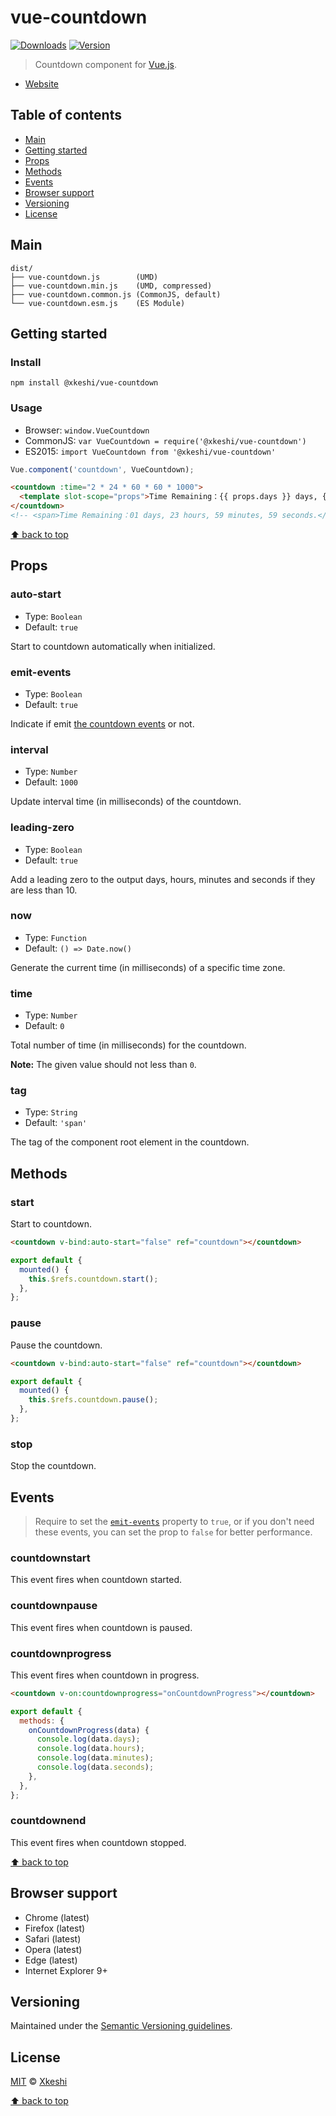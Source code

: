 # vue-countdown

[![Downloads](https://img.shields.io/npm/dm/@xkeshi/vue-countdown.svg)](https://www.npmjs.com/package/@xkeshi/vue-countdown) [![Version](https://img.shields.io/npm/v/@xkeshi/vue-countdown.svg)](https://www.npmjs.com/package/@xkeshi/vue-countdown)

> Countdown component for [Vue.js](https://vuejs.org/).

- [Website](https://xkeshi.github.io/vue-countdown)

## Table of contents

- [Main](#main)
- [Getting started](#getting-started)
- [Props](#props)
- [Methods](#methods)
- [Events](#events)
- [Browser support](#browser-support)
- [Versioning](#versioning)
- [License](#license)

## Main

```text
dist/
├── vue-countdown.js        (UMD)
├── vue-countdown.min.js    (UMD, compressed)
├── vue-countdown.common.js (CommonJS, default)
└── vue-countdown.esm.js    (ES Module)
```

## Getting started

### Install

```shell
npm install @xkeshi/vue-countdown
```

### Usage

- Browser: `window.VueCountdown`
- CommonJS: `var VueCountdown = require('@xkeshi/vue-countdown')`
- ES2015: `import VueCountdown from '@xkeshi/vue-countdown'`

```js
Vue.component('countdown', VueCountdown);
```

```html
<countdown :time="2 * 24 * 60 * 60 * 1000">
  <template slot-scope="props">Time Remaining：{{ props.days }} days, {{ props.hours }} hours, {{ props.minutes }} minutes, {{ props.seconds }} seconds.</template>
</countdown>
<!-- <span>Time Remaining：01 days, 23 hours, 59 minutes, 59 seconds.</span> -->
```

[⬆ back to top](#table-of-contents)

## Props

### auto-start

- Type: `Boolean`
- Default: `true`

Start to countdown automatically when initialized.

### emit-events

- Type: `Boolean`
- Default: `true`

Indicate if emit [the countdown events](#events) or not.

### interval

- Type: `Number`
- Default: `1000`

Update interval time (in milliseconds) of the countdown.

### leading-zero

- Type: `Boolean`
- Default: `true`

Add a leading zero to the output days, hours, minutes and seconds if they are less than 10.

### now

- Type: `Function`
- Default: `() => Date.now()`

Generate the current time (in milliseconds) of a specific time zone.

### time

- Type: `Number`
- Default: `0`

Total number of time (in milliseconds) for the countdown.

**Note:** The given value should not less than `0`.

### tag

- Type: `String`
- Default: `'span'`

The tag of the component root element in the countdown.

## Methods

### start

Start to countdown.

```html
<countdown v-bind:auto-start="false" ref="countdown"></countdown>
```

```js
export default {
  mounted() {
    this.$refs.countdown.start();
  },
};
```

### pause

Pause the countdown.

```html
<countdown v-bind:auto-start="false" ref="countdown"></countdown>
```

```js
export default {
  mounted() {
    this.$refs.countdown.pause();
  },
};
```

### stop

Stop the countdown.

## Events

> Require to set the [`emit-events`](#emit-events) property to `true`, or if you don't need these events, you can set the prop to `false` for better performance.

### countdownstart

This event fires when countdown started.

### countdownpause

This event fires when countdown is paused.

### countdownprogress

This event fires when countdown in progress.

```html
<countdown v-on:countdownprogress="onCountdownProgress"></countdown>
```

```js
export default {
  methods: {
    onCountdownProgress(data) {
      console.log(data.days);
      console.log(data.hours);
      console.log(data.minutes);
      console.log(data.seconds);
    },
  },
};
```

### countdownend

This event fires when countdown stopped.

[⬆ back to top](#table-of-contents)

## Browser support

- Chrome (latest)
- Firefox (latest)
- Safari (latest)
- Opera (latest)
- Edge (latest)
- Internet Explorer 9+

## Versioning

Maintained under the [Semantic Versioning guidelines](http://semver.org/).

## License

[MIT](http://opensource.org/licenses/MIT) © [Xkeshi](http://xkeshi.com)

[⬆ back to top](#table-of-contents)
